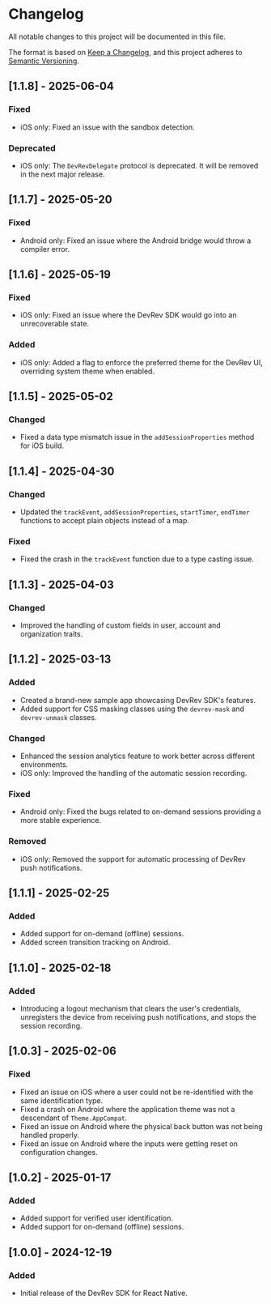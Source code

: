# Changelog
All notable changes to this project will be documented in this file.

The format is based on [Keep a Changelog](https://keepachangelog.com/en/1.0.0/),
and this project adheres to [Semantic Versioning](https://semver.org/spec/v2.0.0.html).

## [1.1.8] - 2025-06-04

### Fixed
- iOS only: Fixed an issue with the sandbox detection.

### Deprecated
- iOS only: The `DevRevDelegate` protocol is deprecated. It will be removed in the next major release.

## [1.1.7] - 2025-05-20

### Fixed
- Android only: Fixed an issue where the Android bridge would throw a compiler error.

## [1.1.6] - 2025-05-19

### Fixed
- iOS only: Fixed an issue where the DevRev SDK would go into an unrecoverable state.

### Added
- iOS only: Added a flag to enforce the preferred theme for the DevRev UI, overriding system theme when enabled.

## [1.1.5] - 2025-05-02

### Changed
- Fixed a data type mismatch issue in the `addSessionProperties` method for iOS build.

## [1.1.4] - 2025-04-30

### Changed
- Updated the `trackEvent`, `addSessionProperties`, `startTimer`, `endTimer` functions to accept plain objects instead of a map.

### Fixed
- Fixed the crash in the `trackEvent` function due to a type casting issue.

## [1.1.3] - 2025-04-03

### Changed
- Improved the handling of custom fields in user, account and organization traits.

## [1.1.2] - 2025-03-13

### Added
- Created a brand-new sample app showcasing DevRev SDK's features.
- Added support for CSS masking classes using the `devrev-mask` and `devrev-unmask` classes.

### Changed
- Enhanced the session analytics feature to work better across different environments.
- iOS only: Improved the handling of the automatic session recording.

### Fixed
- Android only: Fixed the bugs related to on-demand sessions providing a more stable experience.

### Removed
- iOS only: Removed the support for automatic processing of DevRev push notifications.

## [1.1.1] - 2025-02-25

### Added
- Added support for on-demand (offline) sessions.
- Added screen transition tracking on Android.

## [1.1.0] - 2025-02-18

### Added
- Introducing a logout mechanism that clears the user's credentials, unregisters the device from receiving push notifications, and stops the session recording.

## [1.0.3] - 2025-02-06

### Fixed
- Fixed an issue on iOS where a user could not be re-identified with the same identification type.
- Fixed a crash on Android where the application theme was not a descendant of `Theme.AppCompat`.
- Fixed an issue on Android where the physical back button was not being handled properly.
- Fixed an issue on Android where the inputs were getting reset on configuration changes.

## [1.0.2] - 2025-01-17

### Added
- Added support for verified user identification.
- Added support for on-demand (offline) sessions.

## [1.0.0] - 2024-12-19

### Added
- Initial release of the DevRev SDK for React Native.
